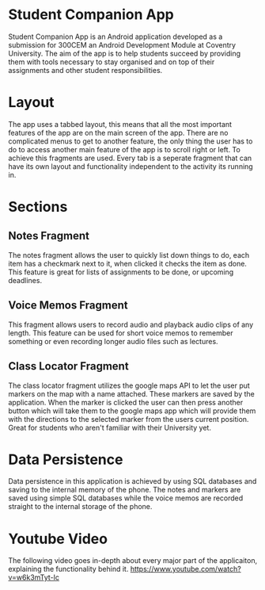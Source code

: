 # Student Companion App
Student Companion App is an Android application developed as a submission for 300CEM an Android Development Module at Coventry University.
The aim of the app is to help students succeed by providing them with tools necessary to stay organised and on top of their assignments and other student responsibilities.

# Layout
The app uses a tabbed layout, this means that all the most important features of the app are on the main screen of the app. There are no complicated menus to get to another feature, the only thing the user has to do to access another main feature of the app is to scroll right or left. To achieve this fragments are used. Every tab is a seperate fragment that can have its own layout and functionality independent to the activity its running in.

# Sections

## Notes Fragment
The notes fragment allows the user to quickly list down things to do, each item has a checkmark next to it, when clicked it checks the item as done. This feature is great for lists of assignments to be done,
or upcoming deadlines.
## Voice Memos Fragment
This fragment allows users to record audio and playback audio clips of any length. This feature can be used for short voice memos to remember something or even recording longer audio files such as lectures.
## Class Locator Fragment
The class locator fragment utilizes the google maps API to let the user put markers on the map with a name attached. These markers are saved by the application. When the marker is clicked the user can then
press another button which will take them to the google maps app which will provide them with the directions to the selected marker from the users current position. Great for students who aren't familiar with their University yet.
# Data Persistence
Data persistence in this application is achieved by using SQL databases and saving to the internal memory of the phone. The notes and markers are saved using simple SQL databases while the voice memos are recorded straight to the internal storage of the phone.

# Youtube Video
The following video goes in-depth about every major part of the applicaiton, explaining the functionality behind it.
https://www.youtube.com/watch?v=w6k3mTyt-Ic
